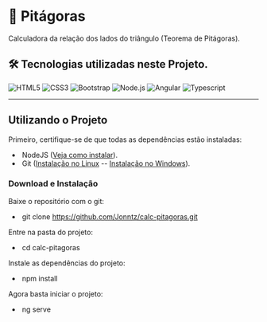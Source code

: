 # :man: Pitágoras
Calculadora da relação dos lados do triângulo (Teorema de Pitágoras).

## 🛠 Tecnologias utilizadas neste Projeto.
![HTML5](https://img.shields.io/badge/-HTML5-333333?style=flat&logo=HTML5)
![CSS3](https://img.shields.io/badge/-CSS-333333?style=flat&logo=CSS3&logoColor=1572B6)
![Bootstrap](https://img.shields.io/badge/-Bootstrap-333333?style=flat&logo=bootstrap&logoColor=563D7C)
![Node.js](https://img.shields.io/badge/-Node.js-333333?style=flat&logo=node.js)
![Angular](https://img.shields.io/badge/-Angular-333333?style=flat&logo=angular)
![Typescript](https://img.shields.io/badge/-Typescript-333333?style=flat&logo=typescript)

---

## Utilizando o Projeto

Primeiro, certifique-se de que todas as dependências estão instaladas:

 - &nbsp;NodeJS ([Veja como instalar](https://nodejs.org/pt-br/download/)).
 - &nbsp;Git ([Instalação no Linux](https://balta.io/blog/git-github-primeiros-passos#instala%C3%A7%C3%A3o-do-git) -- [Instalação no Windows](https://dicasdeprogramacao.com.br/como-instalar-o-git-no-windows/)).
 
### Download e Instalação

Baixe o repositório com o git: 
 - &nbsp;git clone https://github.com/Jonntz/calc-pitagoras.git

Entre na pasta do projeto:
  - &nbsp;cd calc-pitagoras

Instale as dependências do projeto:
  - &nbsp;npm install

Agora basta iniciar o projeto:
  - &nbsp;ng serve
